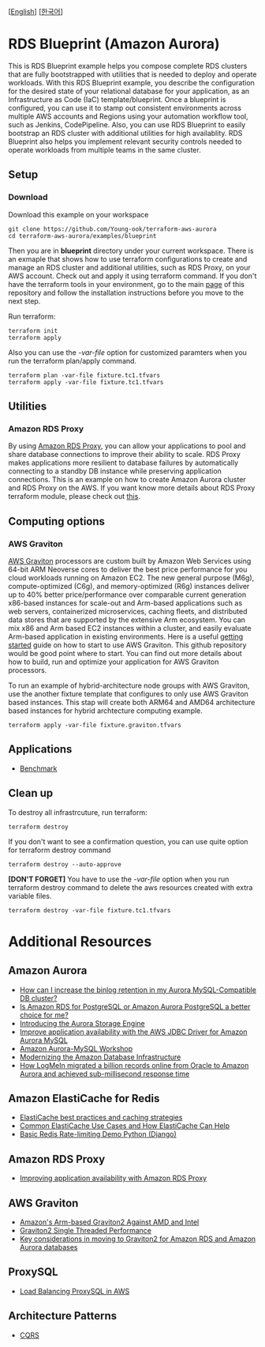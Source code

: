 [[English](README.md)] [[한국어](README.ko.md)]

# RDS Blueprint (Amazon Aurora)
This is RDS Blueprint example helps you compose complete RDS clusters that are fully bootstrapped with utilities that is needed to deploy and operate workloads. With this RDS Blueprint example, you describe the configuration for the desired state of your relational database for your application, as an Infrastructure as Code (IaC) template/blueprint. Once a blueprint is configured, you can use it to stamp out consistent environments across multiple AWS accounts and Regions using your automation workflow tool, such as Jenkins, CodePipeline. Also, you can use RDS Blueprint to easily bootstrap an RDS cluster with additional utilities for high availablity. RDS Blueprint also helps you implement relevant security controls needed to operate workloads from multiple teams in the same cluster.

## Setup
### Download
Download this example on your workspace
```
git clone https://github.com/Young-ook/terraform-aws-aurora
cd terraform-aws-aurora/examples/blueprint
```

Then you are in **blueprint** directory under your current workspace. There is an exmaple that shows how to use terraform configurations to create and manage an RDS cluster and additional utilities, such as RDS Proxy, on your AWS account. Check out and apply it using terraform command. If you don't have the terraform tools in your environment, go to the main [page](https://github.com/Young-ook/terraform-aws-aurora) of this repository and follow the installation instructions before you move to the next step.

Run terraform:
```
terraform init
terraform apply
```
Also you can use the *-var-file* option for customized paramters when you run the terraform plan/apply command.
```
terraform plan -var-file fixture.tc1.tfvars
terraform apply -var-file fixture.tc1.tfvars
```

## Utilities
### Amazon RDS Proxy
By using [Amazon RDS Proxy](https://docs.aws.amazon.com/AmazonRDS/latest/UserGuide/rds-proxy.html), you can allow your applications to pool and share database connections to improve their ability to scale. RDS Proxy makes applications more resilient to database failures by automatically connecting to a standby DB instance while preserving application connections. This is an example on how to create Amazon Aurora cluster and RDS Proxy on the AWS. If you want know more details about RDS Proxy terraform module, please check out [this](https://github.com/Young-ook/terraform-aws-aurora/tree/main/modules/proxy).

## Computing options
### AWS Graviton
[AWS Graviton](https://aws.amazon.com/ec2/graviton/) processors are custom built by Amazon Web Services using 64-bit ARM Neoverse cores to deliver the best price performance for you cloud workloads running on Amazon EC2. The new general purpose (M6g), compute-optimized (C6g), and memory-optimized (R6g) instances deliver up to 40% better price/performance over comparable current generation x86-based instances for scale-out and Arm-based applications such as web servers, containerized microservices, caching fleets, and distributed data stores that are supported by the extensive Arm ecosystem. You can mix x86 and Arm based EC2 instances within a cluster, and easily evaluate Arm-based application in existing environments. Here is a useful [getting started](https://github.com/aws/aws-graviton-getting-started) guide on how to start to use AWS Graviton. This github repository would be good point where to start. You can find out more details about how to build, run and optimize your application for AWS Graviton processors.

To run an example of hybrid-architecture node groups with AWS Graviton, use the another fixture template that configures to only use AWS Graviton based instances. This stap will create both ARM64 and AMD64 architecture based instances for hybrid archtecture computing example.
```
terraform apply -var-file fixture.graviton.tfvars
```

## Applications
- [Benchmark](./apps/README.md#benchmark)

## Clean up
To destroy all infrastrcuture, run terraform:
```
terraform destroy
```

If you don't want to see a confirmation question, you can use quite option for terraform destroy command
```
terraform destroy --auto-approve
```

**[DON'T FORGET]** You have to use the *-var-file* option when you run terraform destroy command to delete the aws resources created with extra variable files.
```
terraform destroy -var-file fixture.tc1.tfvars
```

# Additional Resources
## Amazon Aurora
- [How can I increase the binlog retention in my Aurora MySQL-Compatible DB cluster?](https://repost.aws/knowledge-center/aurora-mysql-increase-binlog-retention)
- [Is Amazon RDS for PostgreSQL or Amazon Aurora PostgreSQL a better choice for me?](https://aws.amazon.com/blogs/database/is-amazon-rds-for-postgresql-or-amazon-aurora-postgresql-a-better-choice-for-me/)
- [Introducing the Aurora Storage Engine](https://aws.amazon.com/ko/blogs/database/introducing-the-aurora-storage-engine/)
- [Improve application availability with the AWS JDBC Driver for Amazon Aurora MySQL](https://aws.amazon.com/ko/blogs/database/improve-application-availability-with-the-aws-jdbc-driver-for-amazon-aurora-mysql)
- [Amazon Aurora-MySQL Workshop](https://catalog.workshops.aws/awsauroramysql/en-US)
- [Modernizing the Amazon Database Infrastructure](https://d1.awsstatic.com/whitepapers/modernizing-amazon-database-infrastructure.pdf?dbd_how1)
- [How LogMeIn migrated a billion records online from Oracle to Amazon Aurora and achieved sub-millisecond response time](https://aws.amazon.com/blogs/modernizing-with-aws/how-logmein-migrated-a-billion-records-online-from-oracle-to-amazon-aurora-and-achieved-sub-millisecond-response-time/)

## Amazon ElastiCache for Redis
- [ElastiCache best practices and caching strategies](https://docs.aws.amazon.com/AmazonElastiCache/latest/red-ug/BestPractices.html)
- [Common ElastiCache Use Cases and How ElastiCache Can Help](https://docs.aws.amazon.com/AmazonElastiCache/latest/red-ug/elasticache-use-cases.html)
- [Basic Redis Rate-limiting Demo Python (Django)](https://github.com/redis-developer/basic-rate-limiting-demo-python)

## Amazon RDS Proxy
- [Improving application availability with Amazon RDS Proxy](https://aws.amazon.com/blogs/database/improving-application-availability-with-amazon-rds-proxy/)

## AWS Graviton
- [Amazon's Arm-based Graviton2 Against AMD and Intel](https://www.anandtech.com/show/15578/cloud-clash-amazon-graviton2-arm-against-intel-and-amd)
- [Graviton2 Single Threaded Performance](https://www.anandtech.com/show/15578/cloud-clash-amazon-graviton2-arm-against-intel-and-amd/5)
- [Key considerations in moving to Graviton2 for Amazon RDS and Amazon Aurora databases](https://aws.amazon.com/blogs/database/key-considerations-in-moving-to-graviton2-for-amazon-rds-and-amazon-aurora-databases/)

## ProxySQL
- [Load Balancing ProxySQL in AWS](https://www.percona.com/blog/load-balancing-proxysql-in-aws/)

## Architecture Patterns
- [CQRS](https://martinfowler.com/bliki/CQRS.html)
